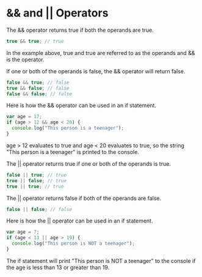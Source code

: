 # && and || Operators

The && operator returns true if both the operands are true.

```javascript
true && true; // true
```

In the example above, true and true are referred to as the operands and && is the operator.

If one or both of the operands is false, the && operator will return false.

```javascript
false && true; // false
true && false; // false
false && false; // false
```

Here is how the && operator can be used in an if statement.

```javascript
var age = 17;
if (age > 12 && age < 20) {
  console.log("This person is a teenager");
}
```

age > 12 evaluates to true and age < 20 evaluates to true, so the string "This person is a teenager" is printed to the console.

The || operator returns true if one or both of the operands is true.

```javascript
false || true; // true
true || false; // true
true || true; // true
```

The || operator returns false if both of the operands are false.

```javascript
false || false; // false
```

Here is how the || operator can be used in an if statement.

```javascript
var age = 7;
if (age < 13 || age > 19) {
  console.log("This person is NOT a teenager");
}
```

The if statement will print "This person is NOT a teenager" to the console if the age is less than 13 or greater than 19.

